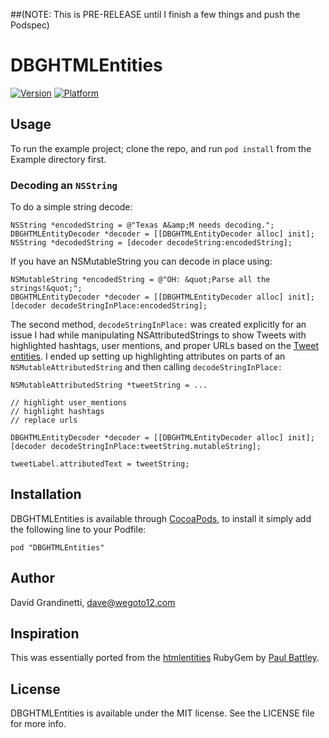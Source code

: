 ##(NOTE: This is PRE-RELEASE until I finish a few things and push the Podspec)

# DBGHTMLEntities

[![Version](http://cocoapod-badges.herokuapp.com/v/DBGHTMLEntities/badge.png)](http://cocoadocs.org/docsets/DBGHTMLEntities)
[![Platform](http://cocoapod-badges.herokuapp.com/p/DBGHTMLEntities/badge.png)](http://cocoadocs.org/docsets/DBGHTMLEntities)

## Usage

To run the example project; clone the repo, and run `pod install` from the Example directory first.

### Decoding an `NSString`

To do a simple string decode:

    NSString *encodedString = @"Texas A&amp;M needs decoding.";
    DBGHTMLEntityDecoder *decoder = [[DBGHTMLEntityDecoder alloc] init];
    NSString *decodedString = [decoder decodeString:encodedString];

If you have an NSMutableString you can decode in place using:

    NSMutableString *encodedString = @"OH: &quot;Parse all the strings!&quot;";
    DBGHTMLEntityDecoder *decoder = [[DBGHTMLEntityDecoder alloc] init];
    [decoder decodeStringInPlace:encodedString];

The second method, `decodeStringInPlace:` was created explicitly for an issue I had while manipulating NSAttributedStrings to show Tweets with highlighted hashtags, user mentions, and proper URLs based on the [Tweet entities](https://dev.twitter.com/docs/entities). I ended up setting up highlighting attributes on parts of an `NSMutableAttributedString` and then calling `decodeStringInPlace:`

    NSMutableAttributedString *tweetString = ...
    
    // highlight user_mentions
    // highlight hashtags
    // replace urls
    
    DBGHTMLEntityDecoder *decoder = [[DBGHTMLEntityDecoder alloc] init];
    [decoder decodeStringInPlace:tweetString.mutableString];
    
    tweetLabel.attributedText = tweetString;

## Installation

DBGHTMLEntities is available through [CocoaPods](http://cocoapods.org), to install
it simply add the following line to your Podfile:

    pod "DBGHTMLEntities"

## Author

David Grandinetti, <dave@wegoto12.com>

## Inspiration

This was essentially ported from the [htmlentities](https://github.com/threedaymonk/htmlentities) RubyGem by [Paul Battley](https://github.com/threedaymonk). 

## License

DBGHTMLEntities is available under the MIT license. See the LICENSE file for more info.

